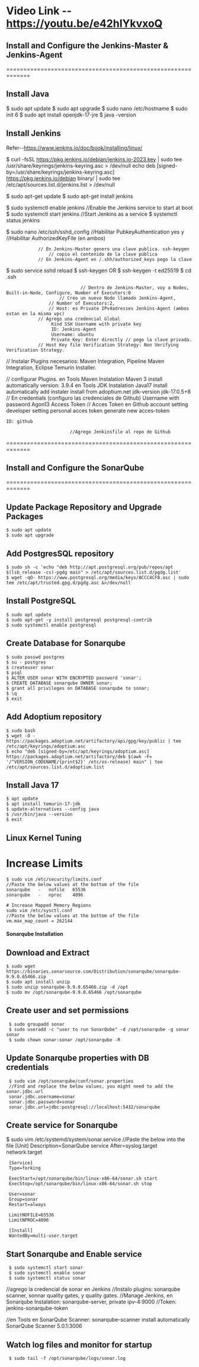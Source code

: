 


Video Link -- https://youtu.be/e42hIYkvxoQ
============================================================= 

## Install and Configure the Jenkins-Master & Jenkins-Agent
=============================================================

## Install Java
$ sudo apt update
$ sudo apt upgrade
$ sudo nano /etc/hostname
$ sudo init 6
$ sudo apt install openjdk-17-jre
$ java -version

## Install Jenkins

Refer--https://www.jenkins.io/doc/book/installing/linux/

$ curl -fsSL https://pkg.jenkins.io/debian/jenkins.io-2023.key | sudo tee \
  /usr/share/keyrings/jenkins-keyring.asc > /dev/null
  echo deb [signed-by=/usr/share/keyrings/jenkins-keyring.asc] \
  https://pkg.jenkins.io/debian binary/ | sudo tee \
  /etc/apt/sources.list.d/jenkins.list > /dev/null

$ sudo apt-get update
$ sudo apt-get install jenkins

$ sudo systemctl enable jenkins       //Enable the Jenkins service to start at boot
$ sudo systemctl start jenkins        //Start Jenkins as a service
$ systemctl status jenkins


$ sudo nano /etc/ssh/sshd_config   //Habilitar PubkeyAuthentication yes y 
				   //Habilitar AuthorizedKeyFile (en ambos)

				// En Jenkins-Master genero una clave publica. ssh-keygen
			        // copio el contenido de la clave pública
				// En Jenkins-Agent en /.shh/authorized_keys pego la clave

$ sudo service sshd reload
$ ssh-keygen OR $ ssh-keygen -t ed25519
$ cd .ssh

                                // Dentro de Jenkins-Master, voy a Nodes, Built-in-Node, Configure, Number of Executors:0 
		                // Creo un nuevo Nodo llamado Jenkins-Agent,
			        // Number of Executors:2,
			        // Host: es Private IPv4adresses Jenkins-Agent (ambos estan en la misma vpc)
				// Agrego una credencial Global
					 Kind SSH Username with private key
					 ID: Jenkins-Agent
					 Username: ubuntu
					 Private Key: Enter directly // pego la clave privada.
				// Host Key file Verification Strategy: Non Verifying Verification Strategy.
					 
// Instalar Plugins necesarios: Maven Integration, Pipeline Maven Integration, Eclipse Temurin Installer.

// configurar Plugins.
en Tools
	Maven Instalation
		Maven 3
			install automatically 
				version: 3.9.4
en Tools
	JDK Instalation
		Java17
			install automatically
				add instaler
					install from adoptium.net
						jdk-version
							jdk-17.0.5+8
// En credentials (configuro las credenciales de Github)
	Username with password
	Agon13
		Access Token 
							// Acces Token en Github 
								account
									setting
										 developer setting
											 personal acces token
												  generate new acces-token

	ID: github

							//Agrego Jenkinsfile al repo de Github

=============================================================
## Install and Configure the SonarQube 
=============================================================
## Update Package Repository and Upgrade Packages
    $ sudo apt update
    $ sudo apt upgrade
## Add PostgresSQL repository
    $ sudo sh -c 'echo "deb http://apt.postgresql.org/pub/repos/apt $(lsb_release -cs)-pgdg main" > /etc/apt/sources.list.d/pgdg.list'
    $ wget -qO- https://www.postgresql.org/media/keys/ACCC4CF8.asc | sudo tee /etc/apt/trusted.gpg.d/pgdg.asc &>/dev/null
## Install PostgreSQL
    $ sudo apt update
    $ sudo apt-get -y install postgresql postgresql-contrib
    $ sudo systemctl enable postgresql
## Create Database for Sonarqube
    $ sudo passwd postgres
    $ su - postgres
    $ createuser sonar
    $ psql 
    $ ALTER USER sonar WITH ENCRYPTED password 'sonar';
    $ CREATE DATABASE sonarqube OWNER sonar;
    $ grant all privileges on DATABASE sonarqube to sonar;
    $ \q
    $ exit
## Add Adoptium repository
    $ sudo bash
    $ wget -O - https://packages.adoptium.net/artifactory/api/gpg/key/public | tee /etc/apt/keyrings/adoptium.asc
    $ echo "deb [signed-by=/etc/apt/keyrings/adoptium.asc] https://packages.adoptium.net/artifactory/deb $(awk -F= '/^VERSION_CODENAME/{print$2}' /etc/os-release) main" | tee /etc/apt/sources.list.d/adoptium.list
 ## Install Java 17
    $ apt update
    $ apt install temurin-17-jdk
    $ update-alternatives --config java
    $ /usr/bin/java --version
    $ exit 
## Linux Kernel Tuning
   # Increase Limits
    $ sudo vim /etc/security/limits.conf
    //Paste the below values at the bottom of the file
    sonarqube   -   nofile   65536
    sonarqube   -   nproc    4096

    # Increase Mapped Memory Regions
    sudo vim /etc/sysctl.conf
    //Paste the below values at the bottom of the file
    vm.max_map_count = 262144

#### Sonarqube Installation ####
## Download and Extract
    $ sudo wget https://binaries.sonarsource.com/Distribution/sonarqube/sonarqube-9.9.0.65466.zip
    $ sudo apt install unzip
    $ sudo unzip sonarqube-9.9.0.65466.zip -d /opt
    $ sudo mv /opt/sonarqube-9.9.0.65466 /opt/sonarqube
## Create user and set permissions
     $ sudo groupadd sonar
     $ sudo useradd -c "user to run SonarQube" -d /opt/sonarqube -g sonar sonar
     $ sudo chown sonar:sonar /opt/sonarqube -R
## Update Sonarqube properties with DB credentials
     $ sudo vim /opt/sonarqube/conf/sonar.properties
     //Find and replace the below values, you might need to add the sonar.jdbc.url
     sonar.jdbc.username=sonar
     sonar.jdbc.password=sonar
     sonar.jdbc.url=jdbc:postgresql://localhost:5432/sonarqube
## Create service for Sonarqube
$ sudo vim /etc/systemd/system/sonar.service
//Paste the below into the file
     [Unit]
     Description=SonarQube service
     After=syslog.target network.target

     [Service]
     Type=forking

     ExecStart=/opt/sonarqube/bin/linux-x86-64/sonar.sh start
     ExecStop=/opt/sonarqube/bin/linux-x86-64/sonar.sh stop

     User=sonar
     Group=sonar
     Restart=always

     LimitNOFILE=65536
     LimitNPROC=4096

     [Install]
     WantedBy=multi-user.target

## Start Sonarqube and Enable service
     $ sudo systemctl start sonar
     $ sudo systemctl enable sonar
     $ sudo systemctl status sonar
     
//agrego la credencial de sonar en Jenkins
//Instalo plugins: sonarqube scanner, sonnar quality gates, y quality gates.
//Manage Jenkins, en Sonarqube Instalation: sonarqube-server, private ipv-4:9000
	//Token: jenkins-sonarqube-token

//en Tools
	en SonarQube Scanner: sonarqube-scanner
		install automatically
			SonarQube Scanner 5.0.1:3006

## Watch log files and monitor for startup
     $ sudo tail -f /opt/sonarqube/logs/sonar.log
